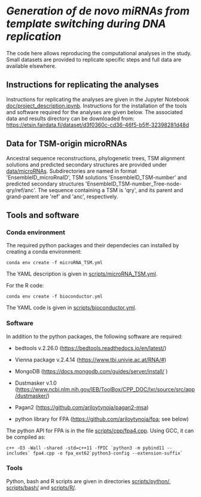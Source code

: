 # *Generation of de novo miRNAs from template switching during DNA replication*

The code here allows reproducing the computational analyses in the study. Small datasets are provided to replicate specific steps and full data are available elsewhere.



## Instructions for replicating the analyses

Instructions for replicating the analyses are given in the Jupyter Notebook  [doc/project_description.ipynb](doc/project_description.ipynb). Instructions for the installation of the tools and software required for the analyses are given below.
The associated data and results directory can be downloaded from: https://etsin.fairdata.fi/dataset/d3f0360c-cd36-46f5-b5ff-32398281d48d

## Data for TSM-origin microRNAs

Ancestral sequence reconstructions, phylogenetic trees, TSM alignment solutions and predicted secondary structures are provided under [data/microRNAs](data/microRNAs). Subdirectories are named in format 'EnsembleID_microRnaID', TSM solutions  'EnsembleID_TSM-number' and predicted secondary structures 'EnsembleID_TSM-number_Tree-node-qry/ref/anc'. The sequence containing a TSM is 'qry', and its parent and grand-parent are 'ref' and 'anc', respectively.


## Tools and software

### Conda environment

The required python packages and their dependecies can installed 
by creating a conda environment:

``conda env create -f microRNA_TSM.yml``

The YAML description is given in [scripts/microRNA_TSM.yml](scripts/microRNA_TSM.yml).

For the R code:

``conda env create -f bioconductor.yml ``

The YAML code is given in [scripts/bioconductor.yml](scripts/biocondcutor.yml).

### Software

In addition to the python packages, the following software are required:

- bedtools v.2.26.0 (https://bedtools.readthedocs.io/en/latest/)

- Vienna package v.2.4.14 (https://www.tbi.univie.ac.at/RNA/#)

- MongoDB (https://docs.mongodb.com/guides/server/install/ )

- Dustmasker v.1.0 (https://www.ncbi.nlm.nih.gov/IEB/ToolBox/CPP_DOC/lxr/source/src/app/dustmasker/)

- Pagan2 (https://github.com/ariloytynoja/pagan2-msa)

- python library for FPA (https://github.com/ariloytynoja/fpa; see below)


The python API for FPA is in the file [scripts/cpp/fpa4.cpp](scripts/cpp/fpa4.cpp). Using GCC, it can be compiled as:

```
c++ -O3 -Wall -shared -std=c++11 -fPIC `python3 -m pybind11 --includes` fpa4.cpp -o fpa_ext62`python3-config --extension-suffix` 
```

### Tools

Python, bash and R scripts are given in directories [scripts/python/](scripts/python/), [scripts/bash/](scripts/bash/) and [scripts/R/](scripts/R/). 

